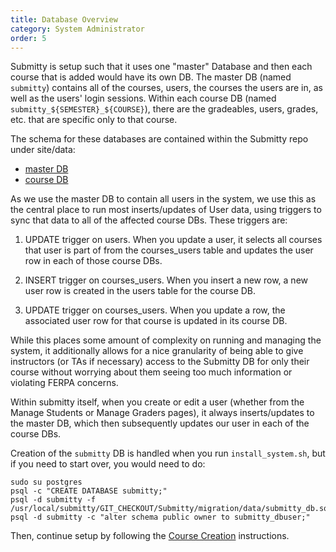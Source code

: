 ```yaml
---
title: Database Overview
category: System Administrator
order: 5
---
```


Submitty is setup such that it uses one "master" Database and then each course 
that is added would have its own DB. The master DB (named `submitty`) contains
all of the courses, users, the courses the users are in, as well as the users'
login sessions. Within each course DB (named `submitty_${SEMESTER}_${COURSE}`), 
there are the gradeables, users, grades, etc. that are specific only to that course. 

The schema for these databases are contained within the Submitty repo under site/data:  

* [master DB](https://github.com/Submitty/Submitty/blob/master/migration/migrator/data/submitty_db.sql)  
* [course DB](https://github.com/Submitty/Submitty/blob/master/migration/migrator/data/course_tables.sql)  

As we use the master DB to contain all users in the system, we use this as the central
place to run most inserts/updates of User data, using triggers to sync that data to all
of the affected course DBs. These triggers are:

1. UPDATE trigger on users. When you update a user, it selects all courses that user is
   part of from the courses_users table and updates the user row in each of those course DBs.
   
2. INSERT trigger on courses_users. When you insert a new row, a new user row is created in
   the users table for the course DB.
   
3. UPDATE trigger on courses_users. When you update a row, the associated user row for that
   course is updated in its course DB.

While this places some amount of complexity on running and managing the system, it additionally
allows for a nice granularity of being able to give instructors (or TAs if necessary) access
to the Submitty DB for only their course without worrying about them seeing too much
information or violating FERPA concerns.

Within submitty itself, when you create or edit a user (whether from the Manage Students
or Manage Graders pages), it always inserts/updates to the master DB, which then subsequently
updates our user in each of the course DBs.

Creation of the `submitty` DB is handled when you run `install_system.sh`, but if you need
to start over, you would need to do:

```
sudo su postgres
psql -c "CREATE DATABASE submitty;"
psql -d submitty -f /usr/local/submitty/GIT_CHECKOUT/Submitty/migration/data/submitty_db.sql
psql -d submitty -c "alter schema public owner to submitty_dbuser;"
```

Then, continue setup by following the [Course Creation](course_creation) instructions.
